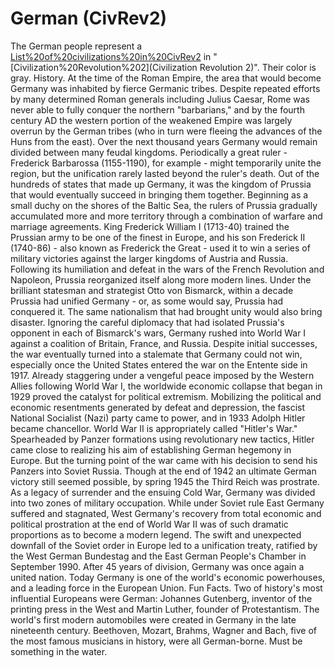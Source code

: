 # German (CivRev2)

The German people represent a [List%20of%20civilizations%20in%20CivRev2](civilization) in "[Civilization%20Revolution%202](Civilization Revolution 2)". Their color is gray.
History.
At the time of the Roman Empire, the area that would become Germany was inhabited by fierce Germanic tribes. Despite repeated efforts by many determined Roman generals including Julius Caesar, Rome was never able to fully conquer the northern "barbarians," and by the fourth century AD the western portion of the weakened Empire was largely overrun by the German tribes (who in turn were fleeing the advances of the Huns from the east).
Over the next thousand years Germany would remain divided between many feudal kingdoms. Periodically a great ruler - Frederick Barbarossa (1155-1190), for example - might temporarily unite the region, but the unification rarely lasted beyond the ruler's death.
Out of the hundreds of states that made up Germany, it was the kingdom of Prussia that would eventually succeed in bringing them together. Beginning as a small duchy on the shores of the Baltic Sea, the rulers of Prussia gradually accumulated more and more territory through a combination of warfare and marriage agreements. King Frederick William I (1713-40) trained the Prussian army to be one of the finest in Europe, and his son Frederick II (1740-86) - also known as Frederick the Great - used it to win a series of military victories against the larger kingdoms of Austria and Russia.
Following its humiliation and defeat in the wars of the French Revolution and Napoleon, Prussia reorganized itself along more modern lines. Under the brilliant statesman and strategist Otto von Bismarck, within a decade Prussia had unified Germany - or, as some would say, Prussia had conquered it.
The same nationalism that had brought unity would also bring disaster. Ignoring the careful diplomacy that had isolated Prussia's opponent in each of Bismarck's wars, Germany rushed into World War I against a coalition of Britain, France, and Russia. Despite initial successes, the war eventually turned into a stalemate that Germany could not win, especially once the United States entered the war on the Entente side in 1917.
Already staggering under a vengeful peace imposed by the Western Allies following World War I, the worldwide economic collapse that began in 1929 proved the catalyst for political extremism. Mobilizing the political and economic resentments generated by defeat and depression, the fascist National Socialist (Nazi) party came to power, and in 1933 Adolph Hitler became chancellor.
World War II is appropriately called "Hitler's War." Spearheaded by Panzer formations using revolutionary new tactics, Hitler came close to realizing his aim of establishing German hegemony in Europe. But the turning point of the war came with his decision to send his Panzers into Soviet Russia. Though at the end of 1942 an ultimate German victory still seemed possible, by spring 1945 the Third Reich was prostrate. As a legacy of surrender and the ensuing Cold War, Germany was divided into two zones of military occupation. While under Soviet rule East Germany suffered and stagnated, West Germany's recovery from total economic and political prostration at the end of World War II was of such dramatic proportions as to become a modern legend.
The swift and unexpected downfall of the Soviet order in Europe led to a unification treaty, ratified by the West German Bundestag and the East German People's Chamber in September 1990. After 45 years of division, Germany was once again a united nation. Today Germany is one of the world's economic powerhouses, and a leading force in the European Union.
Fun Facts.
Two of history's most influential Europeans were German: Johannes Gutenberg, inventor of the printing press in the West and Martin Luther, founder of Protestantism.
The world's first modern automobiles were created in Germany in the late nineteenth century.
Beethoven, Mozart, Brahms, Wagner and Bach, five of the most famous musicians in history, were all German-borne. Must be something in the water.